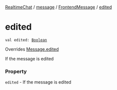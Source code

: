 [RealtimeChat](../../index.md) / [message](../index.md) / [FrontendMessage](index.md) / [edited](./edited.md)

# edited

`val edited: `[`Boolean`](https://kotlinlang.org/api/latest/jvm/stdlib/kotlin/-boolean/index.html)

Overrides [Message.edited](../-message/edited.md)

If the message is edited

### Property

`edited` - If the message is edited